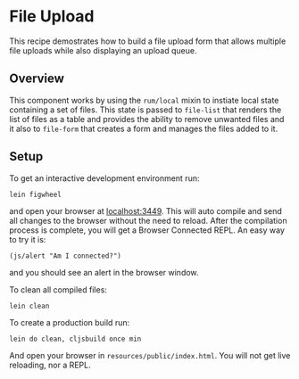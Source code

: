 # File Upload

This recipe demostrates how to build a file upload form that allows multiple
file uploads while also displaying an upload queue.

## Overview

This component works by using the `rum/local` mixin to instiate local state 
containing a set of files. This state is passed to `file-list` that renders
the list of files as a table and provides the ability to remove unwanted files
and it also to `file-form` that creates a form and manages the files added to it.

## Setup

To get an interactive development environment run:

    lein figwheel

and open your browser at [localhost:3449](http://localhost:3449/).
This will auto compile and send all changes to the browser without the
need to reload. After the compilation process is complete, you will
get a Browser Connected REPL. An easy way to try it is:

    (js/alert "Am I connected?")

and you should see an alert in the browser window.

To clean all compiled files:

    lein clean

To create a production build run:

    lein do clean, cljsbuild once min

And open your browser in `resources/public/index.html`. You will not
get live reloading, nor a REPL. 
